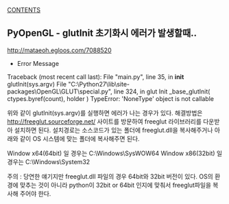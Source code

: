 [CONTENTS](README.md)
## PyOpenGL - glutInit 초기화시 에러가 발생할때.. 
http://mataeoh.egloos.com/7088520

* Error Message

Traceback (most recent call last):
  File "main.py", line 35, in __init__
    glutInit(sys.argv)
  File "C:\Python27\lib\site-packages\OpenGL\GLUT\special.py", line 324, in glut
Init
    _base_glutInit( ctypes.byref(count), holder )
TypeError: 'NoneType' object is not callable


위와 같이 glutInit(sys.argv)를 실행하면 에러가 나는 경우가 있다.
해결방법은 http://freeglut.sourceforge.net/ 사이트를 방문하여 freeglut 라이브러리를 다운받아 설치하면 된다.
설치경로는 소스코드가 있는 폴더에 freeglut.dll을 복사해주거나 아래와 같이 OS 시스템에 맞는 폴더에 복사해주면 된다.

Window x64(64bit) 일 경우는 C:\Windows\SysWOW64
Window x86(32bit) 일 경우는 C:\Windows\System32

주의 : 당연한 얘기지만 freeglut.dll 파일의 경우 64bit와 32bit 버전이 있다. OS의 환경에 맞추는 것이 아니라 python이 32bit or 64bit 인지에 맞춰서 freeglut파일을 복사해 주어야 한다.